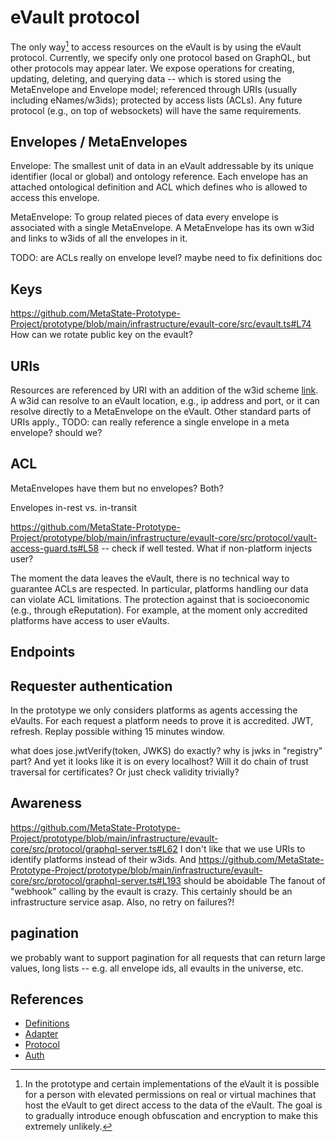 # eVault protocol

The only way[^1] to access resources on the eVault is by using the eVault protocol.
Currently, we specify only one protocol based on GraphQL, but other protocols may appear later.
We expose operations for creating, updating, deleting, and querying data -- which is stored using the MetaEnvelope and Envelope model; referenced through URIs (usually including eNames/w3ids); protected by access lists (ACLs). Any future protocol (e.g., on top of websockets) will have the same requirements.

## Envelopes / MetaEnvelopes

Envelope: The smallest unit of data in an eVault addressable by its unique identifier (local or global) and ontology reference. Each envelope has an attached ontological definition and ACL which defines who is allowed to access this envelope.

MetaEnvelope: To group related pieces of data every envelope is associated with a single MetaEnvelope. A MetaEnvelope has its own w3id and links to w3ids of all the envelopes in it.

TODO: are ACLs really on envelope level? maybe need to fix definitions doc

## Keys
https://github.com/MetaState-Prototype-Project/prototype/blob/main/infrastructure/evault-core/src/evault.ts#L74
How can we rotate public key on the evault?

## URIs
Resources are referenced by URI with an addition of the w3id scheme [link](link). A w3id can resolve to an eVault location, e.g., ip address and port, or it can resolve directly to a MetaEnvelope on the eVault. Other standard parts of URIs apply., 
TODO: can really reference a single envelope in a meta envelope? should we?
## ACL

MetaEnvelopes have them but no envelopes? Both?

Envelopes in-rest vs. in-transit

https://github.com/MetaState-Prototype-Project/prototype/blob/main/infrastructure/evault-core/src/protocol/vault-access-guard.ts#L58 -- check if well tested. What if non-platform injects user?



The moment the data leaves the eVault, there is no technical way to guarantee ACLs are respected. In particular, platforms handling our data can violate ACL limitations. The protection against that is socioeconomic (e.g., through eReputation). For example, at the moment only accredited platforms have access to user eVaults.

## Endpoints

## Requester authentication
In the prototype we only considers platforms as agents accessing the eVaults.
For each request a platform needs to prove it is accredited.
JWT, refresh. Replay possible withing 15 minutes window.

what does jose.jwtVerify(token, JWKS) do exactly? why is jwks in "registry" part? And yet it looks like it is on every localhost? Will it do chain of trust traversal for certificates? Or just check validity trivially?

[^1]: In the prototype and certain implementations of the eVault it is possible for a person with elevated permissions on real or virtual machines that host the eVault to get direct access to the data of the eVault. The goal is to gradually introduce enough obfuscation and encryption to make this extremely unlikely.

## Awareness
https://github.com/MetaState-Prototype-Project/prototype/blob/main/infrastructure/evault-core/src/protocol/graphql-server.ts#L62
I don't like that we use URIs to identify platforms instead of their w3ids. And https://github.com/MetaState-Prototype-Project/prototype/blob/main/infrastructure/evault-core/src/protocol/graphql-server.ts#L193 should be aboidable
The fanout of "webhook" calling by the evault is crazy. This certainly should be an infrastructure service asap. Also, no retry on failures?!

## pagination
we probably want to support pagination for all requests that can return large values, long lists -- e.g. all envelope ids, all evaults in the universe, etc.

## References
* [Definitions](https://izi.synology.me:792/oo/r/10oUxriiBS7uiWfga7LMq0zDaFNWIaFa)
* [Adapter](https://izi.synology.me:792/oo/r/12tKk7UaMYtndluuLWcDyWXkE22DeS92)
* [Protocol](https://izi.synology.me:792/oo/r/14D44eyiOiPZuqTtCspAlCdawk3TaKNh)
* [Auth](https://izi.synology.me:792/oo/r/13RpvpLDbNmrATjH7L9V1MJiBWZU9UzI#heading_id=VxPajDzE1b)

